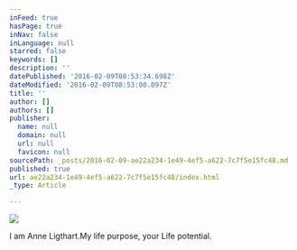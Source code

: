 ```yaml
---
inFeed: true
hasPage: true
inNav: false
inLanguage: null
starred: false
keywords: []
description: ''
datePublished: '2016-02-09T08:53:34.698Z'
dateModified: '2016-02-09T08:53:00.097Z'
title: ''
author: []
authors: []
publisher:
  name: null
  domain: null
  url: null
  favicon: null
sourcePath: _posts/2016-02-09-ae22a234-1e49-4ef5-a622-7c7f5e15fc48.md
published: true
url: ae22a234-1e49-4ef5-a622-7c7f5e15fc48/index.html
_type: Article

---
```

![](https://the-grid-user-content.s3-us-west-2.amazonaws.com/e4a7512b-986b-4abf-abde-2413aac319a7.jpg)

I am Anne Ligthart.My life purpose, your Life potential.